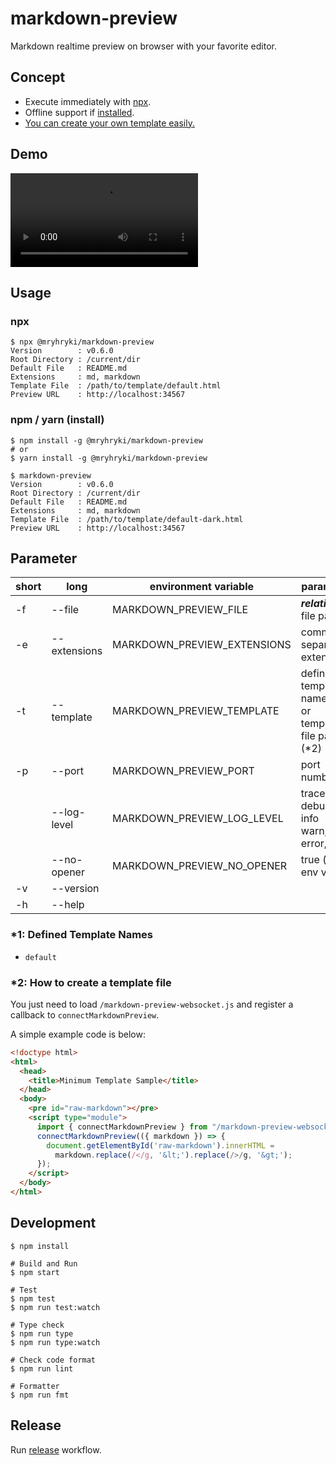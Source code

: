 # markdown-preview

Markdown realtime preview on browser with your favorite editor.

## Concept

- Execute immediately with [npx](#npx).
- Offline support if [installed](#npm--yarn-install).
- [You can create your own template easily.](#2-how-to-create-a-template-file)

## Demo

<video 
  style="max-width: 100%; object-fit: contain;"
  src="https://github.com/mryhryki/markdown-preview/assets/12733897/8c7afd39-4d02-4e9a-b84f-863f11630e6b"
  controls></video>

## Usage

### npx

```shell
$ npx @mryhryki/markdown-preview
Version        : v0.6.0
Root Directory : /current/dir
Default File   : README.md
Extensions     : md, markdown
Template File  : /path/to/template/default.html
Preview URL    : http://localhost:34567
```

### npm / yarn (install)

```shell
$ npm install -g @mryhryki/markdown-preview
# or
$ yarn install -g @mryhryki/markdown-preview

$ markdown-preview
Version        : v0.6.0
Root Directory : /current/dir
Default File   : README.md
Extensions     : md, markdown
Template File  : /path/to/template/default-dark.html
Preview URL    : http://localhost:34567
```

## Parameter

| short | long         | environment variable        | parameter                                             | required | default     |
|-------|--------------|-----------------------------|-------------------------------------------------------|----------|-------------|
| -f    | --file       | MARKDOWN_PREVIEW_FILE       | ***relative*** file path                              | no       | README.md   |
| -e    | --extensions | MARKDOWN_PREVIEW_EXTENSIONS | comma separated extensions                            | no       | md,markdown |
| -t    | --template   | MARKDOWN_PREVIEW_TEMPLATE   | defined template name (*1) or template file path (*2) | no       | default     |
| -p    | --port       | MARKDOWN_PREVIEW_PORT       | port number                                           | no       | 34567       |
|       | --log-level  | MARKDOWN_PREVIEW_LOG_LEVEL  | trace, debug, info<br>warn, error, fatal              | no       | info        |
|       | --no-opener  | MARKDOWN_PREVIEW_NO_OPENER  | true (only env var)                                   | no       |             |
| -v    | --version    |                             |                                                       | no       |             |
| -h    | --help       |                             |                                                       | no       |             |

### *1: Defined Template Names

- `default`

### *2: How to create a template file

You just need to load `/markdown-preview-websocket.js` and register a callback to `connectMarkdownPreview`.

A simple example code is below:

```html
<!doctype html>
<html>
  <head>
    <title>Minimum Template Sample</title>
  </head>
  <body>
    <pre id="raw-markdown"></pre>
    <script type="module">
      import { connectMarkdownPreview } from "/markdown-preview-websocket.js";
      connectMarkdownPreview(({ markdown }) => {
        document.getElementById('raw-markdown').innerHTML =
          markdown.replace(/</g, '&lt;').replace(/>/g, '&gt;');
      });
    </script>
  </body>
</html>
```

## Development

```shell
$ npm install

# Build and Run
$ npm start

# Test
$ npm test
$ npm run test:watch

# Type check
$ npm run type
$ npm run type:watch

# Check code format
$ npm run lint

# Formatter
$ npm run fmt
```

## Release

Run [release](https://github.com/mryhryki/markdown-preview/actions/workflows/release.yaml) workflow.
